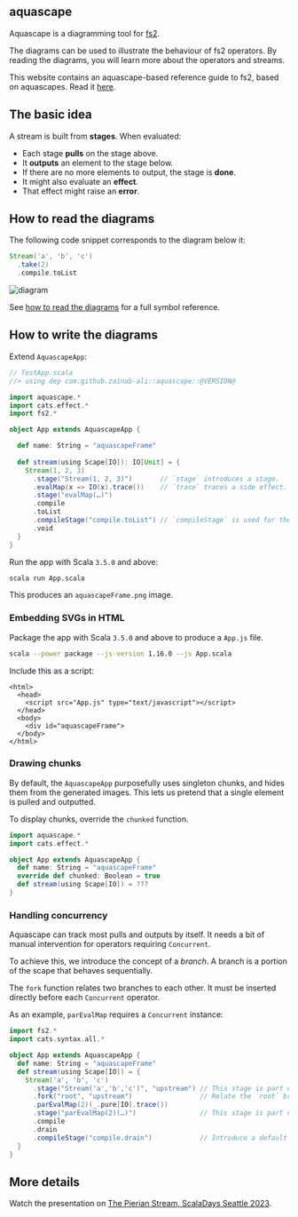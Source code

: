 ## aquascape

Aquascape is a diagramming tool for [fs2](https://github.com/typelevel/fs2).

The diagrams can be used to illustrate the behaviour of fs2 operators. By reading the diagrams, you will learn more about the operators and streams.

This website contains an aquascape-based reference guide to fs2, based on aquascapes. Read it [here](reference/README.md).

## The basic idea

A stream is built from **stages**. When evaluated:

 - Each stage **pulls** on the stage above.
 - It **outputs** an element to the stage below.
 - If there are no more elements to output, the stage is **done**.
 - It might also evaluate an **effect**.
 - That effect might raise an **error**.

## How to read the diagrams

The following code snippet corresponds to the diagram below it:

```scala
Stream('a', 'b', 'c')
  .take(2)
  .compile.toList
```

![diagram](basic-example.png)

See [how to read the diagrams](how-to-read-the-diagrams.md) for a full symbol reference.

## How to write the diagrams

Extend `AquascapeApp`:

```scala
// TestApp.scala
//> using dep com.github.zainab-ali::aquascape::@VERSION@

import aquascape.*
import cats.effect.*
import fs2.*

object App extends AquascapeApp {

  def name: String = "aquascapeFrame"
  
  def stream(using Scape[IO]): IO[Unit] = {
    Stream(1, 2, 3)
      .stage("Stream(1, 2, 3)")       // `stage` introduces a stage.
      .evalMap(x => IO(x).trace())    // `trace` traces a side effect.
      .stage("evalMap(…)")
      .compile
      .toList
      .compileStage("compile.toList") // `compileStage` is used for the final stage.
      .void
  }
}
```

Run the app with Scala `3.5.0` and above:
```sh
scala run App.scala
```

This produces an `aquascapeFrame.png` image.


### Embedding SVGs in HTML

Package the app with Scala `3.5.0` and above to produce a `App.js` file.

```sh
scala --power package --js-version 1.16.0 --js App.scala
```

Include this as a script:
```
<html>
  <head>
    <script src="App.js" type="text/javascript"></script>
  </head>
  <body>
    <div id="aquascapeFrame">
  </body>
</html>
```

### Drawing chunks

By default, the `AquascapeApp` purposefully uses singleton chunks, and hides them from the generated images. This lets us pretend that a single element is pulled and outputted.

To display chunks, override the `chunked` function.

```scala mdoc:nest
import aquascape.*
import cats.effect.*

object App extends AquascapeApp {
  def name: String = "aquascapeFrame"
  override def chunked: Boolean = true
  def stream(using Scape[IO]) = ???
}
```
### Handling concurrency

Aquascape can track most pulls and outputs by itself. It needs a bit of manual intervention for operators requiring `Concurrent`.

To achieve this, we introduce the concept of a *branch*. A branch is a portion of the scape that behaves sequentially.

The `fork` function relates two branches to each other. It must be inserted directly before each `Concurrent` operator.

As an example, `parEvalMap` requires a `Concurrent` instance:

```scala mdoc:nest
import fs2.*
import cats.syntax.all.*

object App extends AquascapeApp {
  def name: String = "aquascapeFrame"
  def stream(using Scape[IO]) = {
    Stream('a', 'b', 'c')
      .stage("Stream('a','b','c')", "upstream") // This stage is part of the `upstream` branch.
      .fork("root", "upstream")                 // Relate the `root` branch to the `upstream` branch.
      .parEvalMap(2)(_.pure[IO].trace())
      .stage("parEvalMap(2)(…)")                // This stage is part of the default `root` branch.
      .compile
      .drain
      .compileStage("compile.drain")            // Introduce a default branch named `root`.
  }
}
```

## More details

Watch the presentation on [The Pierian Stream, ScalaDays Seattle 2023](https://www.youtube.com/watch?v=q85Wi_485Es).
